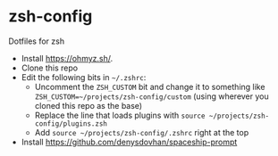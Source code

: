 # zsh-config
Dotfiles for zsh

- Install https://ohmyz.sh/.
- Clone this repo
- Edit the following bits in `~/.zshrc`:
  - Uncomment the `ZSH_CUSTOM` bit and change it to something like `ZSH_CUSTOM=~/projects/zsh-config/custom` (using wherever you cloned this repo as the base)
  - Replace the line that loads plugins with `source ~/projects/zsh-config/plugins.zsh`
  - Add `source ~/projects/zsh-config/.zshrc` right at the top
- Install https://github.com/denysdovhan/spaceship-prompt
